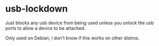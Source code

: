 # usb-lockdown

Just blocks any usb device from  being used unless you unlock the usb ports to allow a device to be attached.  

Only used on Debian, i don't know if this works on other distros.  
